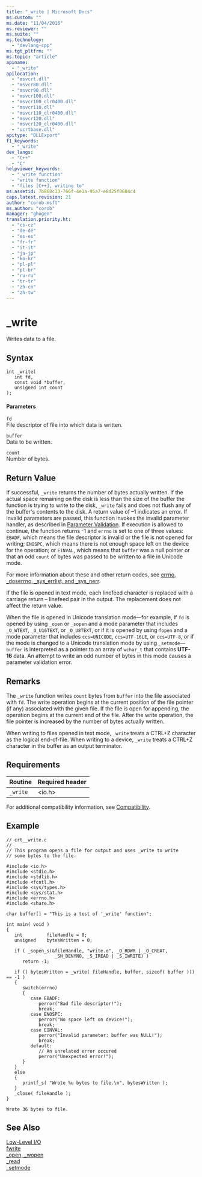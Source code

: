 ```yaml
---
title: "_write | Microsoft Docs"
ms.custom: ""
ms.date: "11/04/2016"
ms.reviewer: ""
ms.suite: ""
ms.technology: 
  - "devlang-cpp"
ms.tgt_pltfrm: ""
ms.topic: "article"
apiname: 
  - "_write"
apilocation: 
  - "msvcrt.dll"
  - "msvcr80.dll"
  - "msvcr90.dll"
  - "msvcr100.dll"
  - "msvcr100_clr0400.dll"
  - "msvcr110.dll"
  - "msvcr110_clr0400.dll"
  - "msvcr120.dll"
  - "msvcr120_clr0400.dll"
  - "ucrtbase.dll"
apitype: "DLLExport"
f1_keywords: 
  - "_write"
dev_langs: 
  - "C++"
  - "C"
helpviewer_keywords: 
  - "_write function"
  - "write function"
  - "files [C++], writing to"
ms.assetid: 7b868c33-766f-4e1a-95a7-e8d25f0604c4
caps.latest.revision: 21
author: "corob-msft"
ms.author: "corob"
manager: "ghogen"
translation.priority.ht: 
  - "cs-cz"
  - "de-de"
  - "es-es"
  - "fr-fr"
  - "it-it"
  - "ja-jp"
  - "ko-kr"
  - "pl-pl"
  - "pt-br"
  - "ru-ru"
  - "tr-tr"
  - "zh-cn"
  - "zh-tw"
---
```

# _write
Writes data to a file.  
  
## Syntax  
  
```  
int _write(  
   int fd,  
   const void *buffer,  
   unsigned int count   
);  
```  
  
#### Parameters  
 `fd`  
 File descriptor of file into which data is written.  
  
 `buffer`  
 Data to be written.  
  
 `count`  
 Number of bytes.  
  
## Return Value  
 If successful, `_write` returns the number of bytes actually written. If the actual space remaining on the disk is less than the size of the buffer the function is trying to write to the disk, `_write` fails and does not flush any of the buffer's contents to the disk. A return value of –1 indicates an error. If invalid parameters are passed, this function invokes the invalid parameter handler, as described in [Parameter Validation](../../c-runtime-library/parameter-validation.md). If execution is allowed to continue, the function returns -1 and `errno` is set to one of three values: `EBADF`, which means the file descriptor is invalid or the file is not opened for writing; `ENOSPC`, which means there is not enough space left on the device for the operation; or `EINVAL`, which means that `buffer` was a null pointer or that an odd `count` of bytes was passed to be written to a file in Unicode mode.  
  
 For more information about these and other return codes, see [errno, _doserrno, _sys_errlist, and _sys_nerr](../../c-runtime-library/errno-doserrno-sys-errlist-and-sys-nerr.md).  
  
 If the file is opened in text mode, each linefeed character is replaced with a carriage return – linefeed pair in the output. The replacement does not affect the return value.  
  
 When the file is opened in Unicode translation mode—for example, if `fd` is opened by using `_open` or `_sopen` and a mode parameter that includes `_O_WTEXT`, `_O_U16TEXT`, or `_O_U8TEXT`, or if it is opened by using `fopen` and a mode parameter that includes `ccs=UNICODE`, `ccs=UTF-16LE`, or `ccs=UTF-8`, or if the mode is changed to a Unicode translation mode by using `_setmode`—`buffer` is interpreted as a pointer to an array of `wchar_t` that contains **UTF-16** data. An attempt to write an odd number of bytes in this mode causes a parameter validation error.  
  
## Remarks  
 The `_write` function writes `count` bytes from `buffer` into the file associated with `fd`. The write operation begins at the current position of the file pointer (if any) associated with the given file. If the file is open for appending, the operation begins at the current end of the file. After the write operation, the file pointer is increased by the number of bytes actually written.  
  
 When writing to files opened in text mode, `_write` treats a CTRL+Z character as the logical end-of-file. When writing to a device, `_write` treats a CTRL+Z character in the buffer as an output terminator.  
  
## Requirements  
  
|Routine|Required header|  
|-------------|---------------------|  
|`_write`|\<io.h>|  
  
 For additional compatibility information, see [Compatibility](../../c-runtime-library/compatibility.md).  
  
## Example  
  
```  
// crt__write.c  
//   
// This program opens a file for output and uses _write to write  
// some bytes to the file.  
  
#include <io.h>  
#include <stdio.h>  
#include <stdlib.h>  
#include <fcntl.h>  
#include <sys/types.h>  
#include <sys/stat.h>  
#include <errno.h>  
#include <share.h>  
  
char buffer[] = "This is a test of '_write' function";  
  
int main( void )  
{  
   int         fileHandle = 0;  
   unsigned    bytesWritten = 0;  
  
   if ( _sopen_s(&fileHandle, "write.o", _O_RDWR | _O_CREAT,  
                  _SH_DENYNO, _S_IREAD | _S_IWRITE) )  
      return -1;  
  
   if (( bytesWritten = _write( fileHandle, buffer, sizeof( buffer ))) == -1 )  
   {  
      switch(errno)  
      {  
         case EBADF:  
            perror("Bad file descriptor!");  
            break;  
         case ENOSPC:  
            perror("No space left on device!");  
            break;  
         case EINVAL:  
            perror("Invalid parameter: buffer was NULL!");  
            break;  
         default:  
            // An unrelated error occured   
            perror("Unexpected error!");  
      }  
   }  
   else  
   {  
      printf_s( "Wrote %u bytes to file.\n", bytesWritten );  
   }  
   _close( fileHandle );  
}  
```  
  
```Output  
Wrote 36 bytes to file.  
```  
  
## See Also  
 [Low-Level I/O](../../c-runtime-library/low-level-i-o.md)   
 [fwrite](../../c-runtime-library/reference/fwrite.md)   
 [_open, _wopen](../../c-runtime-library/reference/open-wopen.md)   
 [_read](../../c-runtime-library/reference/read.md)   
 [_setmode](../../c-runtime-library/reference/setmode.md)